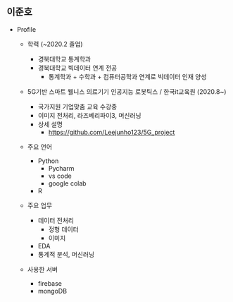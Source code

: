 ## 이준호
- Profile
    + 학력 (~2020.2 졸업)
        + 경북대학교 통계학과
        + 경북대학교 빅데이터 연계 전공
            + 통계학과 + 수학과 + 컴퓨터공학과 연계로 빅데이터 인재 양성
    
    + 5G기반 스마트 웰니스 의료기기 인공지능 로봇틱스 / 한국it교육원 (2020.8~)
        + 국가지원 기업맞춤 교육 수강중 
        + 이미지 전처리, 라즈베리파이3, 머신러닝
        + 상세 설명
            + https://github.com/Leejunho123/5G_project

    + 주요 언어
        + Python
            + Pycharm
            + vs code
            + google colab
        + R
    
    + 주요 업무
        + 데이터 전처리
            + 정형 데이터
            + 이미지
        + EDA
        + 통계적 분석, 머신러닝

    + 사용한 서버
        + firebase
        + mongoDB


<!--
**Leejunho123/Leejunho123** is a ✨ _special_ ✨ repository because its `README.md` (this file) appears on your GitHub profile.

Here are some ideas to get you started:

- 🔭 I’m currently working on ...
- 🌱 I’m currently learning ...
- 👯 I’m looking to collaborate on ...
- 🤔 I’m looking for help with ...
- 💬 Ask me about ...
- 📫 How to reach me: ...
- 😄 Pronouns: ...
- ⚡ Fun fact: ...
-->

